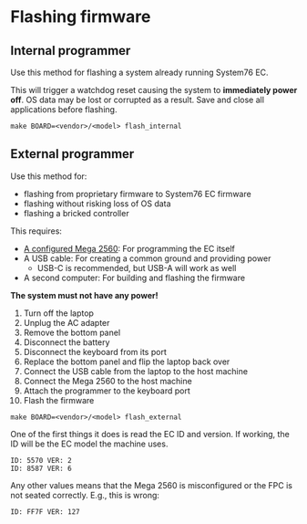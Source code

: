 # Flashing firmware

## Internal programmer

Use this method for flashing a system already running System76 EC.

This will trigger a watchdog reset causing the system to **immediately power
off**. OS data may be lost or corrupted as a result. Save and close all
applications before flashing.

```
make BOARD=<vendor>/<model> flash_internal
```

## External programmer

Use this method for:

- flashing from proprietary firmware to System76 EC firmware
- flashing without risking loss of OS data
- flashing a bricked controller

This requires:

- [A configured Mega 2560](./mega2560.md): For programming the EC itself
- A USB cable: For creating a common ground and providing power
    - USB-C is recommended, but USB-A will work as well
- A second computer: For building and flashing the firmware

**The system must not have any power!**

1. Turn off the laptop
2. Unplug the AC adapter
3. Remove the bottom panel
4. Disconnect the battery
5. Disconnect the keyboard from its port
6. Replace the bottom panel and flip the laptop back over
7. Connect the USB cable from the laptop to the host machine
8. Connect the Mega 2560 to the host machine
9. Attach the programmer to the keyboard port
10. Flash the firmware

```
make BOARD=<vendor>/<model> flash_external
```

One of the first things it does is read the EC ID and version. If working, the
ID will be the EC model the machine uses.

```
ID: 5570 VER: 2
ID: 8587 VER: 6
```

Any other values means that the Mega 2560 is misconfigured or the FPC is not
seated correctly. E.g., this is wrong:

```
ID: FF7F VER: 127
```
